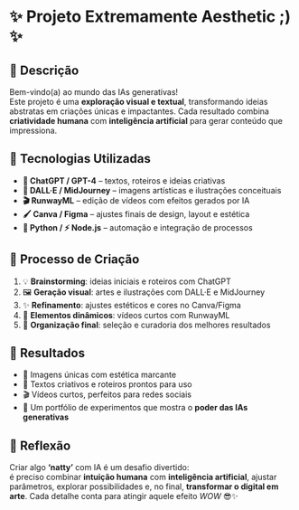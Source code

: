 # ✨ Projeto Extremamente Aesthetic ;) ✨

## 📒 Descrição
Bem-vindo(a) ao mundo das IAs generativas!  
Este projeto é uma **exploração visual e textual**, transformando ideias abstratas em criações únicas e impactantes. Cada resultado combina **criatividade humana** com **inteligência artificial** para gerar conteúdo que impressiona.

## 🤖 Tecnologias Utilizadas
- **💬 ChatGPT / GPT-4** – textos, roteiros e ideias criativas  
- **🎨 DALL·E / MidJourney** – imagens artísticas e ilustrações conceituais  
- **🎬 RunwayML** – edição de vídeos com efeitos gerados por IA  
- **🖌️ Canva / Figma** – ajustes finais de design, layout e estética  
- **🐍 Python / ⚡ Node.js** – automação e integração de processos

## 🧐 Processo de Criação
1. 💡 **Brainstorming**: ideias iniciais e roteiros com ChatGPT  
2. 🖼️ **Geração visual**: artes e ilustrações com DALL·E e MidJourney  
3. ✨ **Refinamento**: ajustes estéticos e cores no Canva/Figma  
4. 🎥 **Elementos dinâmicos**: vídeos curtos com RunwayML  
5. 📂 **Organização final**: seleção e curadoria dos melhores resultados

## 🚀 Resultados
- 🌈 Imagens únicas com estética marcante  
- 📝 Textos criativos e roteiros prontos para uso  
- 🎬 Vídeos curtos, perfeitos para redes sociais  
- 📁 Um portfólio de experimentos que mostra o **poder das IAs generativas**

## 💭 Reflexão
Criar algo **‘natty’** com IA é um desafio divertido:  
é preciso combinar **intuição humana** com **inteligência artificial**, ajustar parâmetros, explorar possibilidades e, no final, **transformar o digital em arte**. Cada detalhe conta para atingir aquele efeito *WOW* 😎✨

